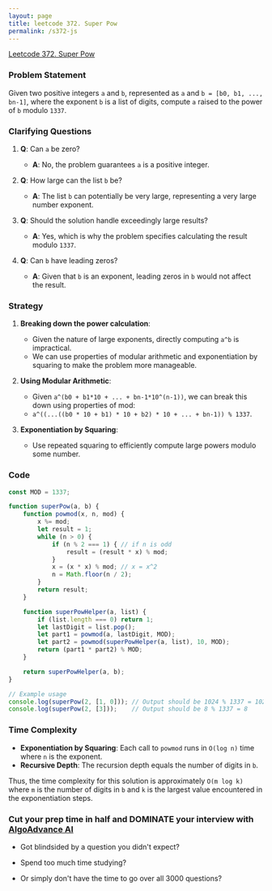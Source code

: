```yaml
---
layout: page
title: leetcode 372. Super Pow
permalink: /s372-js
---
```

[Leetcode 372. Super Pow](https://algoadvance.github.io/algoadvance/l372)
### Problem Statement

Given two positive integers `a` and `b`, represented as `a` and `b = [b0, b1, ..., bn-1]`, where the exponent `b` is a list of digits, compute `a` raised to the power of `b` modulo `1337`.

### Clarifying Questions

1. **Q**: Can `a` be zero?
   - **A**: No, the problem guarantees `a` is a positive integer.

2. **Q**: How large can the list `b` be?
   - **A**: The list `b` can potentially be very large, representing a very large number exponent.

3. **Q**: Should the solution handle exceedingly large results?
   - **A**: Yes, which is why the problem specifies calculating the result modulo `1337`.

4. **Q**: Can `b` have leading zeros?
   - **A**: Given that `b` is an exponent, leading zeros in `b` would not affect the result.

### Strategy

1. **Breaking down the power calculation**:
   - Given the nature of large exponents, directly computing `a^b` is impractical.
   - We can use properties of modular arithmetic and exponentiation by squaring to make the problem more manageable.

2. **Using Modular Arithmetic**:
   - Given `a^(b0 + b1*10 + ... + bn-1*10^(n-1))`, we can break this down using properties of mod:
   - `a^((...((b0 * 10 + b1) * 10 + b2) * 10 + ... + bn-1)) % 1337`.

3. **Exponentiation by Squaring**:
   - Use repeated squaring to efficiently compute large powers modulo some number.

### Code

```javascript
const MOD = 1337;

function superPow(a, b) {
    function powmod(x, n, mod) {
        x %= mod;
        let result = 1;
        while (n > 0) {
            if (n % 2 === 1) { // if n is odd
                result = (result * x) % mod;
            }
            x = (x * x) % mod; // x = x^2
            n = Math.floor(n / 2);
        }
        return result;
    }

    function superPowHelper(a, list) {
        if (list.length === 0) return 1;
        let lastDigit = list.pop();
        let part1 = powmod(a, lastDigit, MOD);
        let part2 = powmod(superPowHelper(a, list), 10, MOD);
        return (part1 * part2) % MOD;
    }

    return superPowHelper(a, b);
}

// Example usage
console.log(superPow(2, [1, 0])); // Output should be 1024 % 1337 = 1024
console.log(superPow(2, [3]));    // Output should be 8 % 1337 = 8
```

### Time Complexity

- **Exponentiation by Squaring**: Each call to `powmod` runs in `O(log n)` time where `n` is the exponent.
- **Recursive Depth**: The recursion depth equals the number of digits in `b`.

Thus, the time complexity for this solution is approximately `O(m log k)` where `m` is the number of digits in `b` and `k` is the largest value encountered in the exponentiation steps.


### Cut your prep time in half and DOMINATE your interview with [AlgoAdvance AI](https://algoAdvance.com)

- Got blindsided by a question you didn't expect?

- Spend too much time studying?

- Or simply don't have the time to go over all 3000 questions?

